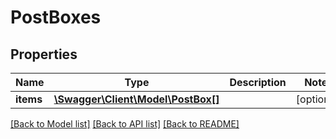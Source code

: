 # PostBoxes

## Properties
Name | Type | Description | Notes
------------ | ------------- | ------------- | -------------
**items** | [**\Swagger\Client\Model\PostBox[]**](PostBox.md) |  | [optional] 

[[Back to Model list]](../../README.md#documentation-for-models) [[Back to API list]](../../README.md#documentation-for-api-endpoints) [[Back to README]](../../README.md)

